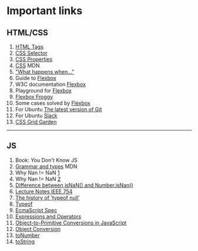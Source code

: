 # Important links #

## HTML/CSS ##
1. [HTML Tags](https://www.w3schools.com/tags/default.asp)
2. [CSS Selector](https://www.w3schools.com/cssref/css_selectors.asp)
3. [CSS Properties](https://www.w3schools.com/cssref/default.asp)
4. [CSS](https://www.w3schools.com/tags/default.asp) MDN
5. ["What happens when..."](https://github.com/alex/what-happens-when/blob/master/README.rst)
6. Guide to [Flexbox](https://css-tricks.com/snippets/css/a-guide-to-flexbox/)
7. W3C documentation [Flexbox](https://www.w3.org/TR/css-flexbox-1/)
8. Playground for [Flexbox](https://codepen.io/enxaneta/full/adLPwv)
9. [Flexbox Froggy](http://flexboxfroggy.com/)
10. Some cases solved by [Flexbox](https://philipwalton.github.io/solved-by-flexbox/)
11. For Ubuntu [The latest version of Git](https://askubuntu.com/questions/568591/how-do-i-install-the-latest-version-of-git-with-apt/568596)
12. For Ubuntu [Slack](https://itsfoss.com/slack-use-linux/)
13. [CSS Grid Garden](http://cssgridgarden.com/)

***

## JS ##
1. Book: You Don't Know JS
2. [Grammar and types](https://developer.mozilla.org/bm/docs/Web/JavaScript/Guide/Grammar_and_Types) MDN
3. Why Nan != NaN [1](https://stackoverflow.com/questions/1565164/what-is-the-rationale-for-all-comparisons-returning-false-for-ieee754-nan-values)
4. Why Nan != NaN [2](https://www.quora.com/In-JavaScript-why-does-the-expression-NaN-NaN-give-a-false-value)
5. [Difference between isNaN() and Number.isNan()](https://developer.mozilla.org/en-US/docs/Web/JavaScript/Reference/Global_Objects/NaN)
6. [Lecture Notes IEEE 754](http://www.cs.berkeley.edu/~wkahan/ieee754status/IEEE754.PDF)
7. [The history of ’typeof null’](http://2ality.com/2013/10/typeof-null.html)
8. [Typeof](https://developer.mozilla.org/en-US/docs/Web/JavaScript/Reference/Operators/typeof)
9. [EcmaScript Spec](http://www.ecma-international.org/ecma-262/5.1/#sec-8)
10. [Expressions and Operators](https://developer.mozilla.org/en-US/docs/Web/JavaScript/Guide/Expressions_and_Operators)
11. [Object-to-Primitive Conversions in JavaScript](http://www.adequatelygood.com/Object-to-Primitive-Conversions-in-JavaScript.htm)
12. [Object Conversion](https://learn.javascript.ru/object-conversion)
13. [toNumber](https://developer.mozilla.org/en-US/docs/Web/JavaScript/Reference/Global_Objects/Number/prototype)
14. [toString](https://developer.mozilla.org/en-US/docs/Web/JavaScript/Reference/Global_Objects/String/prototype)